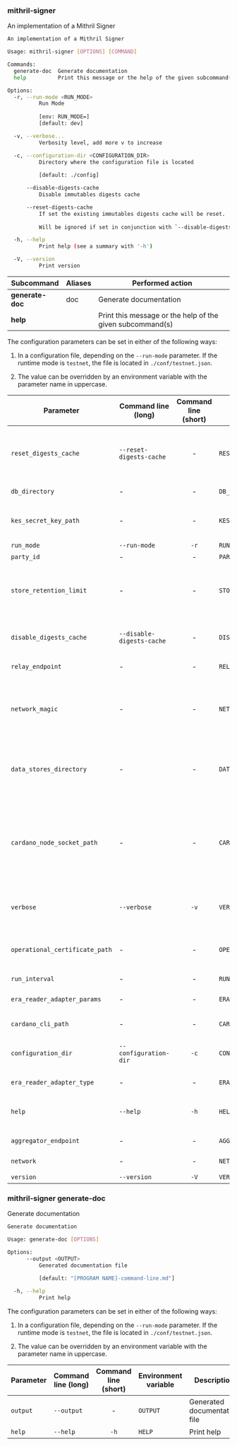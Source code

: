 

### mithril-signer

An implementation of a Mithril Signer
```bash
An implementation of a Mithril Signer

Usage: mithril-signer [OPTIONS] [COMMAND]

Commands:
  generate-doc  Generate documentation
  help          Print this message or the help of the given subcommand(s)

Options:
  -r, --run-mode <RUN_MODE>
          Run Mode
          
          [env: RUN_MODE=]
          [default: dev]

  -v, --verbose...
          Verbosity level, add more v to increase

  -c, --configuration-dir <CONFIGURATION_DIR>
          Directory where the configuration file is located
          
          [default: ./config]

      --disable-digests-cache
          Disable immutables digests cache

      --reset-digests-cache
          If set the existing immutables digests cache will be reset.
          
          Will be ignored if set in conjunction with `--disable-digests-cache`.

  -h, --help
          Print help (see a summary with '-h')

  -V, --version
          Print version

```
| Subcommand | Aliases | Performed action |
|------------|---------|------------------|
| **generate-doc** | doc | Generate documentation |
| **help** |  | Print this message or the help of the given subcommand(s) |

The configuration parameters can be set in either of the following ways:

1. In a configuration file, depending on the `--run-mode` parameter. If the runtime mode is `testnet`, the file is located in `./conf/testnet.json`.

2. The value can be overridden by an environment variable with the parameter name in uppercase.

| Parameter | Command line (long) | Command line (short) | Environment variable | Description | Default value | Example | Mandatory |
|-----------|---------------------|:--------------------:|----------------------|-------------|---------------|---------|:---------:|
| `reset_digests_cache` | `--reset-digests-cache` | - | `RESET_DIGESTS_CACHE` | If set the existing immutables digests cache will be reset | `false` | ? | - |
| `db_directory` | - | - | `DB_DIRECTORY` | Directory to snapshot |  |  | - |
| `kes_secret_key_path` | - | - | `KES_SECRET_KEY_PATH` | File path to the KES secret key of the pool |  |  | - |
| `run_mode` | `--run-mode` | `-r` | `RUN_MODE` | Run Mode | `dev` | ? | - |
| `party_id` | - | - | `PARTY_ID` | Party Id |  |  | - |
| `store_retention_limit` | - | - | `STORE_RETENTION_LIMIT` | Store retention limit. If set to None, no limit will be set. |  |  | - |
| `disable_digests_cache` | `--disable-digests-cache` | - | `DISABLE_DIGESTS_CACHE` | Disable immutables digests cache | `false` | ? | - |
| `relay_endpoint` | - | - | `RELAY_ENDPOINT` | Relay endpoint |  |  | - |
| `network_magic` | - | - | `NETWORK_MAGIC` | Cardano Network Magic number<br>useful for TestNet & DevNet |  |  | - |
| `data_stores_directory` | - | - | `DATA_STORES_DIRECTORY` | Directory to store signer data (Stakes, Protocol initializers, ...) |  |  | - |
| `cardano_node_socket_path` | - | - | `CARDANO_NODE_SOCKET_PATH` | Path of the socket used by the Cardano CLI tool<br>to communicate with the Cardano node |  |  | - |
| `verbose` | `--verbose` | `-v` | `VERBOSE` | Verbosity level, add more v to increase | `0` | ? | - |
| `operational_certificate_path` | - | - | `OPERATIONAL_CERTIFICATE_PATH` | File path to the operational certificate of the pool |  |  | - |
| `run_interval` | - | - | `RUN_INTERVAL` | Run Interval |  |  | - |
| `era_reader_adapter_params` | - | - | `ERA_READER_ADAPTER_PARAMS` | Era reader adapter parameters |  |  | - |
| `cardano_cli_path` | - | - | `CARDANO_CLI_PATH` | Cardano CLI tool path |  |  | - |
| `configuration_dir` | `--configuration-dir` | `-c` | `CONFIGURATION_DIR` | Directory where the configuration file is located | `./config` | ? | - |
| `era_reader_adapter_type` | - | - | `ERA_READER_ADAPTER_TYPE` | Era reader adapter type | `bootstrap` |  | - |
| `help` | `--help` | `-h` | `HELP` | Print help (see more with '--help') |  | ? | - |
| `aggregator_endpoint` | - | - | `AGGREGATOR_ENDPOINT` | Aggregator endpoint |  |  | - |
| `network` | - | - | `NETWORK` | Cardano network |  |  | - |
| `version` | `--version` | `-V` | `VERSION` | Print version |  | ? | - |
###  mithril-signer generate-doc

Generate documentation
```bash
Generate documentation

Usage: generate-doc [OPTIONS]

Options:
      --output <OUTPUT>
          Generated documentation file
          
          [default: "[PROGRAM NAME]-command-line.md"]

  -h, --help
          Print help

```


The configuration parameters can be set in either of the following ways:

1. In a configuration file, depending on the `--run-mode` parameter. If the runtime mode is `testnet`, the file is located in `./conf/testnet.json`.

2. The value can be overridden by an environment variable with the parameter name in uppercase.

| Parameter | Command line (long) | Command line (short) | Environment variable | Description | Default value | Example | Mandatory |
|-----------|---------------------|:--------------------:|----------------------|-------------|---------------|---------|:---------:|
| `output` | `--output` | - | `OUTPUT` | Generated documentation file | `[PROGRAM NAME]-command-line.md` | ? | - |
| `help` | `--help` | `-h` | `HELP` | Print help |  | ? | - |

